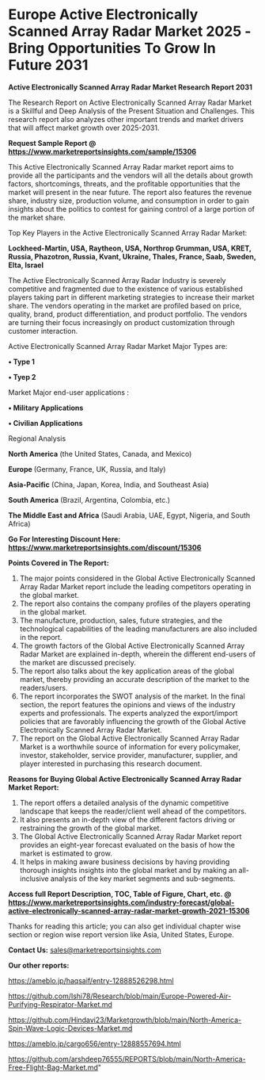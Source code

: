 # Europe Active Electronically Scanned Array Radar Market 2025 -Bring Opportunities To Grow In Future 2031

<strong>Active Electronically Scanned Array Radar Market Research Report 2031</strong>

The Research Report on Active Electronically Scanned Array Radar Market is a Skillful and Deep Analysis of the Present Situation and Challenges. This research report also analyzes other important trends and market drivers that will affect market growth over 2025-2031.

<strong>Request Sample Report @ <a href=https://www.marketreportsinsights.com/sample/15306>https://www.marketreportsinsights.com/sample/15306</a></strong>

This Active Electronically Scanned Array Radar market report aims to provide all the participants and the vendors will all the details about growth factors, shortcomings, threats, and the profitable opportunities that the market will present in the near future. The report also features the revenue share, industry size, production volume, and consumption in order to gain insights about the politics to contest for gaining control of a large portion of the market share.

Top Key Players in the Active Electronically Scanned Array Radar Market:

<strong>Lockheed-Martin, USA, Raytheon, USA, Northrop Grumman, USA, KRET, Russia, Phazotron, Russia, Kvant, Ukraine, Thales, France, Saab, Sweden, Elta, Israel</strong>

The Active Electronically Scanned Array Radar Industry is severely competitive and fragmented due to the existence of various established players taking part in different marketing strategies to increase their market share. The vendors operating in the market are profiled based on price, quality, brand, product differentiation, and product portfolio. The vendors are turning their focus increasingly on product customization through customer interaction.

Active Electronically Scanned Array Radar Market Major Types are:

<strong>• Type 1

• Tyep 2</strong>

Market Major end-user applications :

<strong>• Military Applications

• Civilian Applications</strong>

Regional Analysis

</u><strong><b>North America</b></strong> (the United States, Canada, and Mexico)

<strong><b>Europe </b></strong>(Germany, France, UK, Russia, and Italy)

<strong><b>Asia-Pacific</b></strong> (China, Japan, Korea, India, and Southeast Asia)

<strong><b>South America</b></strong> (Brazil, Argentina, Colombia, etc.)

<strong><b>The Middle East and Africa</b></strong> (Saudi Arabia, UAE, Egypt, Nigeria, and South Africa)

<strong>Go For Interesting Discount Here: <a href=https://www.marketreportsinsights.com/discount/15306>https://www.marketreportsinsights.com/discount/15306</a></strong>

<strong>Points Covered in The Report:</strong>
<ol>
  <li>The major points considered in the Global Active Electronically Scanned Array Radar Market report include the leading competitors operating in the global market.</li>
  <li>The report also contains the company profiles of the players operating in the global market.</li>
  <li>The manufacture, production, sales, future strategies, and the technological capabilities of the leading manufacturers are also included in the report.</li>
  <li>The growth factors of the Global Active Electronically Scanned Array Radar Market are explained in-depth, wherein the different end-users of the market are discussed precisely.</li>
  <li>The report also talks about the key application areas of the global market, thereby providing an accurate description of the market to the readers/users.</li>
  <li>The report incorporates the SWOT analysis of the market. In the final section, the report features the opinions and views of the industry experts and professionals. The experts analyzed the export/import policies that are favorably influencing the growth of the Global Active Electronically Scanned Array Radar Market.</li>
  <li>The report on the Global Active Electronically Scanned Array Radar Market is a worthwhile source of information for every policymaker, investor, stakeholder, service provider, manufacturer, supplier, and player interested in purchasing this research document.</li>
</ol>
<strong>Reasons for Buying Global Active Electronically Scanned Array Radar Market Report:</strong>

<ol>
  <li>The report offers a detailed analysis of the dynamic competitive landscape that keeps the reader/client well ahead of the competitors.</li>
  <li>It also presents an in-depth view of the different factors driving or restraining the growth of the global market.</li>
  <li>The Global Active Electronically Scanned Array Radar Market report provides an eight-year forecast evaluated on the basis of how the market is estimated to grow.</li>
  <li>It helps in making aware business decisions by having providing thorough insights insights into the global market and by making an all-inclusive analysis of the key market segments and sub-segments.</li>
</ol>
<strong>Access full Report Description, TOC, Table of Figure, Chart, etc. @ <a href=https://www.marketreportsinsights.com/industry-forecast/global-active-electronically-scanned-array-radar-market-growth-2021-15306>https://www.marketreportsinsights.com/industry-forecast/global-active-electronically-scanned-array-radar-market-growth-2021-15306</a></strong>


Thanks for reading this article; you can also get individual chapter wise section or region wise report version like Asia, United States, Europe.

<strong>Contact Us:</strong>
sales@marketreportsinsights.com

<strong>Our other reports:</strong>

<a href=https://ameblo.jp/haqsaif/entry-12888526298.html>https://ameblo.jp/haqsaif/entry-12888526298.html</a>

<a href=https://github.com/Ishi78/Research/blob/main/Europe-Powered-Air-Purifying-Respirator-Market.md>https://github.com/Ishi78/Research/blob/main/Europe-Powered-Air-Purifying-Respirator-Market.md</a>

<a href=https://github.com/Hindavi23/Marketgrowth/blob/main/North-America-Spin-Wave-Logic-Devices-Market.md>https://github.com/Hindavi23/Marketgrowth/blob/main/North-America-Spin-Wave-Logic-Devices-Market.md</a>

<a href=https://ameblo.jp/cargo656/entry-12888557694.html>https://ameblo.jp/cargo656/entry-12888557694.html</a>

<a href=https://github.com/arshdeep76555/REPORTS/blob/main/North-America-Free-Flight-Bag-Market.md>https://github.com/arshdeep76555/REPORTS/blob/main/North-America-Free-Flight-Bag-Market.md</a>"
